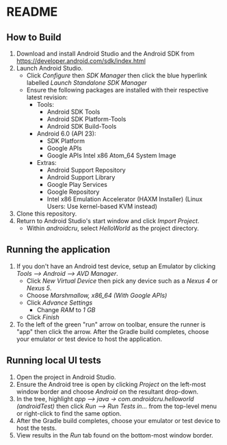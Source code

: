 # README

## How to Build

1. Download and install Android Studio and the Android SDK from https://developer.android.com/sdk/index.html
2. Launch Android Studio.
    - Click *Configure* then *SDK Manager* then click the blue hyperlink labelled *Launch Standalone SDK Manager*
    - Ensure the following packages are installed with their respective latest revision:
        - Tools:
            - Android SDK Tools
            - Android SDK Platform-Tools
            - Android SDK Build-Tools
        - Android 6.0 (API 23):
            - SDK Platform
            - Google APIs
            - Google APIs Intel x86 Atom_64 System Image
        - Extras:
            - Android Support Repository
            - Android Support Library
            - Google Play Services
            - Google Repository
            - Intel x86 Emulation Accelerator (HAXM Installer) (Linux Users: Use kernel-based KVM instead)
3. Clone this repository.
4. Return to Android Studio's start window and click *Import Project*.
    - Within *androidcru*, select *HelloWorld* as the project directory.

## Running the application
1. If you don't have an Android test device, setup an Emulator by clicking *Tools --> Android --> AVD Manager*.
    - Click *New Virtual Device* then pick any device such as a *Nexus 4* or *Nexus 5*. 
    - Choose *Marshmallow, x86_64 (With Google APIs)*
    - Click *Advance Settings*
        - Change *RAM* to *1 GB*
    - Click *Finish*
2. To the left of the green "run" arrow on toolbar, ensure the runner is "app" then click the arrow. After the Gradle build completes, choose your emulator or test device to host the application.

## Running local UI tests

1. Open the project in Android Studio. 
2. Ensure the Android tree is open by clicking *Project* on the left-most window border and choose *Android* on the resultant drop-down. 
3. In the tree, highlight *app --> java -> com.androidcru.helloworld (androidTest)* then click *Run --> Run Tests in...* from the top-level menu or right-click to find the same option.
4. After the Gradle build completes, choose your emulator or test device to host the tests.
5. View results in the *Run* tab found on the bottom-most window border.
